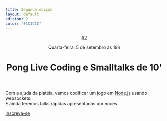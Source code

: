 ```yaml
---
title: Segunda edição
layout: default
edition: 2
color: "#1C1C1C"
---
```

<header>
    <div class="info">
        <a href="{{ page.url }}" class="edition">#2</a>
        <p class="schedule">Quarta-feira, <time datetime="2012-09-05T19:00-03:00"><span class="date">5 de setembro</span> às <span class="hour">19h</span></time></p>
    </div>
    <h1>Pong Live Coding e Smalltalks de 10'</h1>
</header>
<p>
	Com a ajuda da platéia, vamos codificar um jogo em <a href="http://nodejs.org" rel="external">Node.js</a> usando websockets.<br>
	E ainda teremos talks rápidas apresentadas por vocês.
</p>
<a href="http://bit.ly/NYvvDZ" class="btn signup" rel="external">Inscreva-se</a>